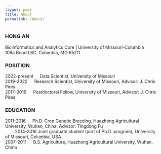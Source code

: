 ```yaml
---
layout: page
title: About
permalink: /About/
---
```


### HONG AN
Bioinformatics and Analytics Core | University of Missouri-Columbia   
106a Bond LSC, Columbia, MO 65211


### POSITION
2022-present &emsp; Data Scientist, University of Missouri   
2019-2022	&emsp; Research Scientist, University of Missouri, Advisor: J. Chris Pires    
2017-2019	&emsp; Postdoctoral Fellow, University of Missouri, Advisor: J. Chris Pires   

### EDUCATION
2011-2016 &emsp;	Ph.D. Crop Genetic Breeding, Huazhong Agricultural University, Wuhan, China; Advisor: Tingdong Fu   
&emsp;&emsp; 2014-2016	Joint graduate student (part of Ph.D. program), University of Missouri, Columbia, USA   
2007-2011	&emsp; B.S. Agriculture, Huazhong Agricultural University, Wuhan, China   
